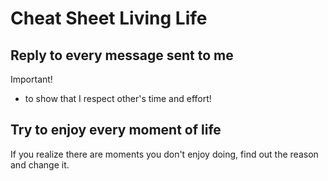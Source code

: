 # Cheat Sheet Living Life

## Reply to every message sent to me

Important!

- to show that I respect other's time and effort!

## Try to enjoy every moment of life

If you realize there are moments you don't enjoy doing, find out the reason and change it.
